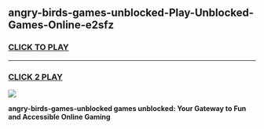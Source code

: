 
## angry-birds-games-unblocked-Play-Unblocked-Games-Online-e2sfz
<h3>
<a href="https://premium76.site?title=angry-birds-games-unblocked&ref=25A">CLICK TO PLAY</a></h3>
<hr>

<h3>
<a href="https://premium76.site?title=angry-birds-games-unblocked&ref=25A">CLICK 2 PLAY</a>
  
</h3>

<a href="https://premium76.site?title=angry-birds-games-unblocked&ref=25A"><img src="https://clearcache.store/games.png"></a>


**angry-birds-games-unblocked games unblocked: Your Gateway to Fun and Accessible Online Gaming**
